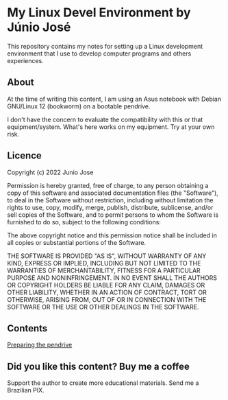 # My Linux Devel Environment by Júnio José

This repository contains my notes for setting up a Linux development environment that I use to develop computer programs and others experiences.

## About

At the time of writing this content, I am using an Asus notebook with Debian GNU/Linux 12 (bookworm) on a bootable pendrive.

I don't have the concern to evaluate the compatibility with this or that equipment/system. What's here works on my equipment. Try at your own risk.

## Licence

Copyright (c) 2022 Junio Jose

Permission is hereby granted, free of charge, to any person obtaining a copy
of this software and associated documentation files (the "Software"), to deal
in the Software without restriction, including without limitation the rights
to use, copy, modify, merge, publish, distribute, sublicense, and/or sell
copies of the Software, and to permit persons to whom the Software is
furnished to do so, subject to the following conditions:

The above copyright notice and this permission notice shall be included in all
copies or substantial portions of the Software.

THE SOFTWARE IS PROVIDED "AS IS", WITHOUT WARRANTY OF ANY KIND, EXPRESS OR
IMPLIED, INCLUDING BUT NOT LIMITED TO THE WARRANTIES OF MERCHANTABILITY,
FITNESS FOR A PARTICULAR PURPOSE AND NONINFRINGEMENT. IN NO EVENT SHALL THE
AUTHORS OR COPYRIGHT HOLDERS BE LIABLE FOR ANY CLAIM, DAMAGES OR OTHER
LIABILITY, WHETHER IN AN ACTION OF CONTRACT, TORT OR OTHERWISE, ARISING FROM,
OUT OF OR IN CONNECTION WITH THE SOFTWARE OR THE USE OR OTHER DEALINGS IN THE
SOFTWARE.

## Contents

[Preparing the pendrive](/contents/pendrive_preparing.md)

## Did you like this content? Buy me a coffee

Support the author to create more educational materials. Send me a Brazilian PIX.
